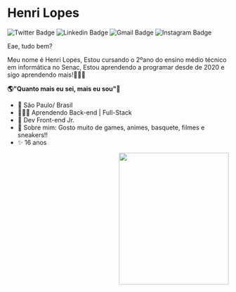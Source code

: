 # Henri Lopes 

![Twitter Badge](https://img.shields.io/badge/-@HHenrilop-6633cc?style=flat-square&labelColor=6633cc&logo=twitter&logoColor=white&link=https://twitter.com/HHenrilop)
![Linkedin Badge](https://img.shields.io/badge/-Henri%20Lopes-6633cc?style=flat-square&logo=Linkedin&logoColor=white&link=https:https//www.linkedin.com/in/henri-lopes-b54b6720a/)
![Gmail Badge](https://img.shields.io/badge/-Gmail-6633cc?style=flat-square&logo=Gmail&logoColor=white&link=mailto:henrilopes016@gmail.com)
![Instagram Badge](https://img.shields.io/badge/-@only_henri0-6633cc?style=flat-square&labelColor=6633cc&logo=instagram&logoColor=white&link=https://www.instagram.com/only_henri0/)

Eae, tudo bem? 

Meu nome é Henri Lopes, Estou cursando o 2ºano do ensino médio técnico em informática no Senac, Estou aprendendo a programar desde de 2020 e sigo aprendendo mais!👨🏻‍💻 

**🌎"Quanto mais eu sei, mais eu sou"🧠**

 - 📍   São Paulo/ Brasil
 - 👨🏻‍💻  Aprendendo Back-end | Full-Stack
 - 🧠   Dev Front-end Jr.
 - 💬  Sobre mim: Gosto muito de games, animes, basquete, filmes e sneakers!! 
 - ✨ 16 anos
 <img src=https://media.giphy.com/media/26ybvOkkmathUXss0/giphy.gif align="right" height="300" width="250">
  
